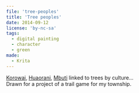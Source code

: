 ```yaml
---
file: 'tree-peoples'
title: 'Tree peoples'
date: 2014-09-12
license: 'by-nc-sa'
tags:
  - digital painting
  - character
  - green
made:
  - Krita
---
```


[Korowai](http://en.wikipedia.org/wiki/Korowai_people), [Huaorani](http://en.wikipedia.org/wiki/Huaorani_people), [Mbuti](http://en.wikipedia.org/wiki/Mbuti_people) linked to trees by culture...  
Drawn for a project of a trail game for my township.
